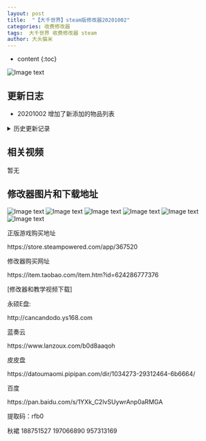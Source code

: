 ```yaml
---
layout: post
title:  "【大千世界】steam版修改器20201002"
categories: 收费修改器
tags:  大千世界 收费修改器 steam 
author: 大头猫米
---
```


* content
{:toc}

![Image text](https://datoumaomi.github.io/pic/DDD/daqianshjie/logo.JPG)

##  更新日志

 - 20201002 增加了新添加的物品列表




<details>
<summary>历史更新记录</summary>
 <p></p>
  - 20200811 增加了装备的基础属性的修改
 <p></p>
  - 20200810 修复了遇敌功能无效的bug
  <p></p>
 -20200809  增加了钓鱼修改
   <p></p>
 - 20200805  增加了筑基丹经验值的修改,可以吃一个筑基丹满级甚至更大的经验
<p></p>
-20200804  修复卡死的bug
<p></p>
- 20200803  修复商店无法读取的bug
 <p></p>
- 20200802  更新修改器steam20200801更新版本
 <p></p>
</details>

## 相关视频
暂无

## 修改器图片和下载地址

![Image text](https://datoumaomi.github.io/pic/DDD/daqianshjie/1.jpg)
![Image text](https://datoumaomi.github.io/pic/DDD/daqianshjie/4.jpg)
![Image text](https://datoumaomi.github.io/pic/DDD/daqianshjie/5.jpg)
![Image text](https://datoumaomi.github.io/pic/DDD/daqianshjie/2.jpg)
![Image text](https://datoumaomi.github.io/pic/DDD/daqianshjie/3.jpg)
![Image text](https://datoumaomi.github.io/pic/DDD/daqianshjie/6.jpg)


<p>正版游戏购买地址</p>
<p>https://store.steampowered.com/app/367520</p>
<p></p>
<p>修改器购买网址</p>
<p>https://item.taobao.com/item.htm?id=624286777376</p>
<p></p>
<p>[修改器和教学视频下载]</p>
<p>永硕E盘:</p>
<p>http://cancandodo.ys168.com</p>
<p></p>
<p>蓝奏云</p>
<p>https://www.lanzoux.com/b0d8aaqoh</p>
<p></p>
<p>皮皮盘</p>
<p>https://datoumaomi.pipipan.com/dir/1034273-29312464-6b6664/</p>
<p></p>
<p>百度</p>
<p>https://pan.baidu.com/s/1YXk_C2lvSUywrAnp0aRMGA</p>
<p>提取码：rfb0</p>
<p></p>
<p>秋裙 188751527 197066890 957313169</p>
